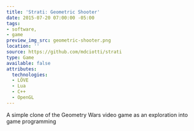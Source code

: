 ```yaml
---
title: 'Strati: Geometric Shooter'
date: 2015-07-20 07:00:00 -05:00
tags:
- software,
- game
preview_img_src: geometric-shooter.png
location: ''
source: https://github.com/mdciotti/strati
type: Game
available: false
attributes:
  technologies:
  - LÖVE
  - Lua
  - C++
  - OpenGL
---
```


A simple clone of the Geometry Wars video game as an exploration into game programming
